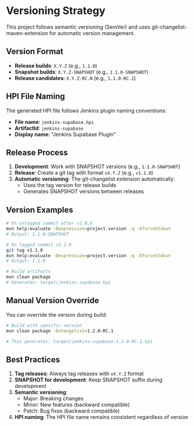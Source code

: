 # Versioning Strategy

This project follows semantic versioning (SemVer) and uses git-changelist-maven-extension for automatic version management.

## Version Format

- **Release builds**: `X.Y.Z` (e.g., `1.1.0`)
- **Snapshot builds**: `X.Y.Z-SNAPSHOT` (e.g., `1.1.0-SNAPSHOT`)
- **Release candidates**: `X.Y.Z-RC.N` (e.g., `1.1.0-RC.1`)

## HPI File Naming

The generated HPI file follows Jenkins plugin naming conventions:
- **File name**: `jenkins-supabase.hpi`
- **ArtifactId**: `jenkins-supabase`
- **Display name**: "Jenkins Supabase Plugin"

## Release Process

1. **Development**: Work with SNAPSHOT versions (e.g., `1.1.0-SNAPSHOT`)
2. **Release**: Create a git tag with format `vX.Y.Z` (e.g., `v1.1.0`)
3. **Automatic versioning**: The git-changelist extension automatically:
   - Uses the tag version for release builds
   - Generates SNAPSHOT versions between releases

## Version Examples

```bash
# On untagged commit after v1.0.0
mvn help:evaluate -Dexpression=project.version -q -DforceStdout
# Output: 1.1.0-SNAPSHOT

# On tagged commit v1.1.0
git tag v1.1.0
mvn help:evaluate -Dexpression=project.version -q -DforceStdout  
# Output: 1.1.0

# Build artifacts
mvn clean package
# Generates: target/jenkins-supabase.hpi
```

## Manual Version Override

You can override the version during build:

```bash
# Build with specific version
mvn clean package -Dchangelist=1.2.0-RC.1

# This generates: target/jenkins-supabase-1.2.0-RC.1.hpi
```

## Best Practices

1. **Tag releases**: Always tag releases with `vX.Y.Z` format
2. **SNAPSHOT for development**: Keep SNAPSHOT suffix during development
3. **Semantic versioning**: 
   - Major: Breaking changes
   - Minor: New features (backward compatible)
   - Patch: Bug fixes (backward compatible)
4. **HPI naming**: The HPI file name remains consistent regardless of version